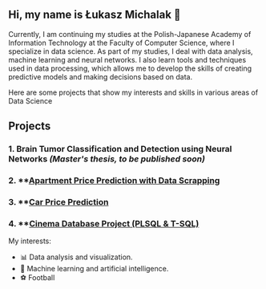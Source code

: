 ## Hi, my name is Łukasz Michalak 👋
Currently, I am continuing my studies at the Polish-Japanese Academy of Information Technology at the Faculty of Computer Science, where I specialize in data science. As part of my studies, I deal with data analysis, machine learning and neural networks. I also learn tools and techniques used in data processing, which allows me to develop the skills of creating predictive models and making decisions based on data.


Here are some projects that show my interests and skills in various areas of Data Science


## Projects
### 1. **Brain Tumor Classification and Detection using Neural Networks** *(Master's thesis, to be published soon)* 

### 2. **[Apartment Price Prediction with Data Scrapping](https://github.com/lukaszm2000/ApartmentPricePredictionScrapping)

### 3. **[Car Price Prediction](https://github.com/lukaszm2000/CarPricePrediction)

### 4. **[Cinema Database Project (PLSQL & T-SQL)](https://github.com/lukaszm2000/CinemaReservationSystem)

My interests:
- 📊 Data analysis and visualization.
- 🤖 Machine learning and artificial intelligence.
- ⚽ Football
